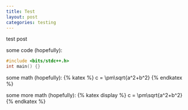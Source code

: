 ```yaml
---
title: Test
layout: post
categories: testing
---
```


test post

some code (hopefully):
```cpp
#include <bits/stdc++.h>
int main() {}
```

some math (hopefully):
{% katex %}
c = \pm\sqrt{a^2+b^2}
{% endkatex %}

some more math (hopefully):
{% katex display %}
c = \pm\sqrt{a^2+b^2}
{% endkatex %}
